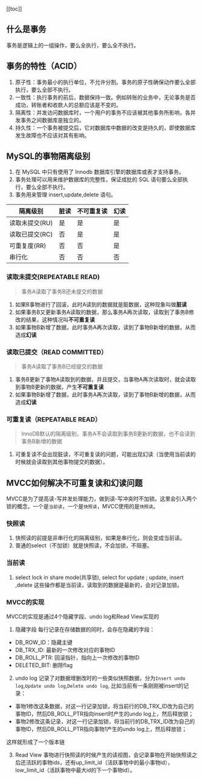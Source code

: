 [[toc]]

## 什么是事务

事务是逻辑上的一组操作，要么全执行，要么全不执行。

## 事务的特性（ACID）

1. 原子性：事务最小的执行单位，不允许分割。事务的原子性确保动作要么全部执行，要么全部不执行。
2. 一致性：执行事务的前后，数据保持一致。例如转账的业务中，无论事务是否成功，转账者和收款人的总额应该是不变的。
3. 隔离性：并发访问数据库时，一个用户的事务不应该被其他事务所影响，各并发事务之间数据库是独立的。
4. 持久性：一个事务被提交后，它对数据库中数据的改变是持久的，即使数据库发生故障也不应该对其有影响。

## MySQL的事物隔离级别

1. 在 MySQL 中只有使用了 Innodb 数据库引擎的数据库或表才支持事务。
2. 事务处理可以用来维护数据库的完整性，保证成批的 SQL 语句要么全部执行，要么全部不执行。
3. 事务用来管理 insert,update,delete 语句。


| 隔离级别 | 脏读 | 不可重复读 | 幻读 |
|-------|--|-----|--|
| 读取未提交(RU) | 是| 是 | 是 |
| 读取已提交(RC) | 否| 是 | 是 |
| 可重复度(RR)  | 否 | 否 | 是 |
| 串行化 | 否 | 否 | 否 |


### 读取未提交(REPEATABLE READ)

> 事务A读取了事务B还未提交的数据

1. 如果B事物进行了回滚，此时A读到的数据就是脏数据，这种现象叫做**脏读**
2. 如果事务B又更新事务A读取的数据，那么事务A再次读取，读取到了事务B修改的结果，这种情况叫**不可重复读**
3. 如果事物B新增了数据，此时事务A再次读取，读到了事物B新增的数据，从而造成**幻读**

### 读取已提交（READ COMMITTED）

> 事务A读取了事务B已经提交的数据

1. 事务B更新了事物A读取到的数据，并且提交，当事物A再次读取时，就会读取到事物B更新的数据，产生**不可重复读**
2. 如果事物B新增了数据，此时事务A再次读取，读到了事物B新增的数据，从而造成**幻读**

### 可重复读（REPEATABLE READ）

> InnoDB默认的隔离级别，事务A不会读取到事务B更新的数据，也不会读到事务B新增的数据

1. 可重复读不会出现脏读，不可重复读的问题，可能出现幻读（当使用当前读的时候就会读取到其他事物提交的数据）。

## MVCC如何解决不可重复读和幻读问题

MVCC是为了提高读-写并发处理能力，做到读-写冲突时不加锁。这里会引入两个锁的概念，一个是`当前读`，一个是`快照读`，MVCC使用的是`快照读`。

### 快照读
1. 快照读的前提是非串行化的隔离级别，如果是串行化，则会变成当前读。
2. 普通的select（不加锁）就是快照读，不会加锁，不阻塞。

### 当前读
1. select lock in share mode(共享锁), select for update ; update, insert ,delete 这些操作都是当前读，读取到的数据是最新的，会对记录加锁。

### MVCC的实现

MVCC的实现是通过4个隐藏字段、undo log和Read View实现的

1. 隐藏字段
   每行记录在存储数据的同时，会存在隐藏的字段：

+ DB_ROW_ID：隐藏主键
+ DB_TRX_ID: 最新的一次修改对应的事物ID
+ DB_ROLL_PTR: 回滚指针，指向上一次修改的事物ID
+ DELETED_BIT: 删除flag

2. undo log
   记录了对数据增删改时的一些类似快照数据，分为`Insert undo log`,`Update undo log`,`Delete undo log`, 比如当前有一条刚刚被insert的记录：
+ 事物1修改这条数据，对这一行记录加锁，将当前行的DB_TRX_ID改为自己的事物ID，然后DB_ROLL_PTR指向insert时产生的undo log上，然后释放锁；
+ 事物2修改这条记录，对这一行记录加锁，将当前行的DB_TRX_ID改为自己的事物ID，然后DB_ROLL_PTR指向事物1产生的undo log上，然后释放锁；

这样就形成了一个版本链

3. Read View
   事物进行快照读的时候产生的读视图，会记录事物在开始快照读之后还活跃的事物ids，还有up_limit_id（活跃事物中的最小事物id），low_limit_id（活跃事物中最大id的下一个事物id）。